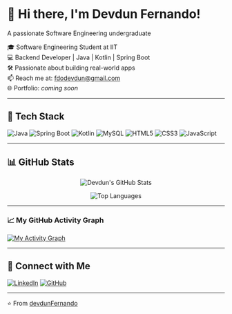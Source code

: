 # 👋 Hi there, I'm Devdun Fernando!

A passionate Software Engineering undergraduate

🎓 Software Engineering Student at IIT  
💻 Backend Developer | Java | Kotlin | Spring Boot  
🛠️ Passionate about building real-world apps  
📫 Reach me at: fdodevdun@gmail.com  
🌐 Portfolio: *coming soon*

---

## 🧰 Tech Stack

![Java](https://img.shields.io/badge/Java-ED8B00?style=for-the-badge&logo=java&logoColor=white)
![Spring Boot](https://img.shields.io/badge/Spring_Boot-6DB33F?style=for-the-badge&logo=spring-boot&logoColor=white)
![Kotlin](https://img.shields.io/badge/Kotlin-0095D5?style=for-the-badge&logo=kotlin&logoColor=white)
![MySQL](https://img.shields.io/badge/MySQL-005C84?style=for-the-badge&logo=mysql&logoColor=white)
![HTML5](https://img.shields.io/badge/HTML5-E34F26?style=for-the-badge&logo=html5&logoColor=white)
![CSS3](https://img.shields.io/badge/CSS3-1572B6?style=for-the-badge&logo=css3&logoColor=white)
![JavaScript](https://img.shields.io/badge/JavaScript-F7DF1E?style=for-the-badge&logo=javascript&logoColor=black)

---

## 📊 GitHub Stats

<div align="center">

![Devdun's GitHub Stats](https://github-readme-stats.vercel.app/api?username=devdunFernando&show_icons=true&theme=radical&hide_border=true&count_private=true&include_all_commits=true&cache_seconds=1800)

![Top Languages](https://github-readme-stats.vercel.app/api/top-langs/?username=devdunFernando&theme=radical&hide_border=true&langs_count=10&count_private=true)

</div>

---


### 📈 My GitHub Activity Graph

[![My Activity Graph](https://github-readme-activity-graph.vercel.app/graph?username=devdunFernando&theme=tokyo-night)](https://github.com/ashutosh00710/github-readme-activity-graph)


---


## 🔗 Connect with Me

[![LinkedIn](https://img.shields.io/badge/LinkedIn-blue?style=for-the-badge&logo=linkedin&logoColor=white)](https://www.linkedin.com/in/suralath-devdun-68b18b295)
[![GitHub](https://img.shields.io/badge/GitHub-grey?style=for-the-badge&logo=github&logoColor=white)](https://github.com/devdunFernando)


---


⭐️ From [devdunFernando](https://github.com/devdunFernando)

